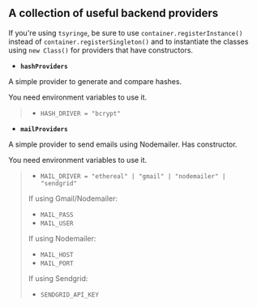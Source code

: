 ## A collection of useful backend providers

If you're using `tsyringe`, be sure to use `container.registerInstance()` instead of `container.registerSingleton()` and to instantiate the classes using `new Class()` for providers that have constructors.

- **`hashProviders`**

A simple provider to generate and compare hashes.

You need environment variables to use it.
> - `HASH_DRIVER = "bcrypt"`

- **`mailProviders`**

A simple provider to send emails using Nodemailer. Has constructor.

You need environment variables to use it.
> - `MAIL_DRIVER = "ethereal" | "gmail" | "nodemailer" | "sendgrid"`
>
> If using Gmail/Nodemailer:
> - `MAIL_PASS`
> - `MAIL_USER`
>
> If using Nodemailer:
> - `MAIL_HOST`
> - `MAIL_PORT`
>
> If using Sendgrid:
> - `SENDGRID_API_KEY`
